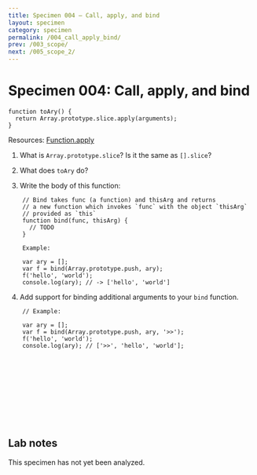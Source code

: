 ```yaml
---
title: Specimen 004 — Call, apply, and bind
layout: specimen
category: specimen
permalink: /004_call_apply_bind/
prev: /003_scope/
next: /005_scope_2/
---
```


# Specimen 004: Call, apply, and bind #

    function toAry() {
      return Array.prototype.slice.apply(arguments);
    }

Resources: [Function.apply](https://developer.mozilla.org/en-US/docs/Web/JavaScript/Reference/Global_Objects/Function/apply)

1. What is `Array.prototype.slice`? Is it the same as `[].slice`?

2. What does `toAry` do?

3. Write the body of this function:

```
    // Bind takes func (a function) and thisArg and returns
    // a new function which invokes `func` with the object `thisArg`
    // provided as `this`
    function bind(func, thisArg) {
      // TODO
    }
  
    Example:
  
    var ary = [];
    var f = bind(Array.prototype.push, ary);
    f('hello', 'world');
    console.log(ary); // -> ['hello', 'world']
```

4. Add support for binding additional arguments to your `bind` function.

```
    // Example:
  
    var ary = [];
    var f = bind(Array.prototype.push, ary, '>>');
    f('hello', 'world');
    console.log(ary); // ['>>', 'hello', 'world'];
```

<br>
<br>
<br>
<br>
<br>
<br>
<br>
<br>

## Lab notes ##

This specimen has not yet been analyzed.